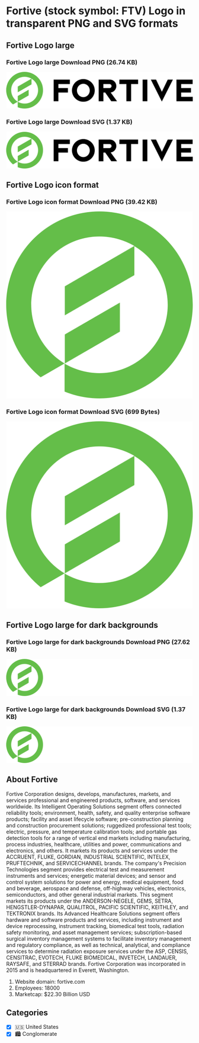 # Fortive (stock symbol: FTV) Logo in transparent PNG and SVG formats

## Fortive Logo large

### Fortive Logo large Download PNG (26.74 KB)

![Fortive Logo large Download PNG (26.74 KB)](/img/orig/FTV_BIG-29483e97.png)

### Fortive Logo large Download SVG (1.37 KB)

![Fortive Logo large Download SVG (1.37 KB)](/img/orig/FTV_BIG-f46a7ccb.svg)

## Fortive Logo icon format

### Fortive Logo icon format Download PNG (39.42 KB)

![Fortive Logo icon format Download PNG (39.42 KB)](/img/orig/FTV-9837a818.png)

### Fortive Logo icon format Download SVG (699 Bytes)

![Fortive Logo icon format Download SVG (699 Bytes)](/img/orig/FTV-fc28c89b.svg)

## Fortive Logo large for dark backgrounds

### Fortive Logo large for dark backgrounds Download PNG (27.62 KB)

![Fortive Logo large for dark backgrounds Download PNG (27.62 KB)](/img/orig/FTV_BIG.D-706550f9.png)

### Fortive Logo large for dark backgrounds Download SVG (1.37 KB)

![Fortive Logo large for dark backgrounds Download SVG (1.37 KB)](/img/orig/FTV_BIG.D-96138fba.svg)

## About Fortive

Fortive Corporation designs, develops, manufactures, markets, and services professional and engineered products, software, and services worldwide. Its Intelligent Operating Solutions segment offers connected reliability tools; environment, health, safety, and quality enterprise software products; facility and asset lifecycle software; pre-construction planning and construction procurement solutions; ruggedized professional test tools; electric, pressure, and temperature calibration tools; and portable gas detection tools for a range of vertical end markets including manufacturing, process industries, healthcare, utilities and power, communications and electronics, and others. It markets its products and services under the ACCRUENT, FLUKE, GORDIAN, INDUSTRIAL SCIENTIFIC, INTELEX, PRUFTECHNIK, and SERVICECHANNEL brands. The company's Precision Technologies segment provides electrical test and measurement instruments and services; energetic material devices; and sensor and control system solutions for power and energy, medical equipment, food and beverage, aerospace and defense, off-highway vehicles, electronics, semiconductors, and other general industrial markets. This segment markets its products under the ANDERSON-NEGELE, GEMS, SETRA, HENGSTLER-DYNAPAR, QUALITROL, PACIFIC SCIENTIFIC, KEITHLEY, and TEKTRONIX brands. Its Advanced Healthcare Solutions segment offers hardware and software products and services, including instrument and device reprocessing, instrument tracking, biomedical test tools, radiation safety monitoring, and asset management services; subscription-based surgical inventory management systems to facilitate inventory management and regulatory compliance, as well as technical, analytical, and compliance services to determine radiation exposure services under the ASP, CENSIS, CENSITRAC, EVOTECH, FLUKE BIOMEDICAL, INVETECH, LANDAUER, RAYSAFE, and STERRAD brands. Fortive Corporation was incorporated in 2015 and is headquartered in Everett, Washington.

1. Website domain: fortive.com
2. Employees: 18000
3. Marketcap: $22.30 Billion USD


## Categories
- [x] 🇺🇸 United States
- [x] 🏙 Conglomerate
